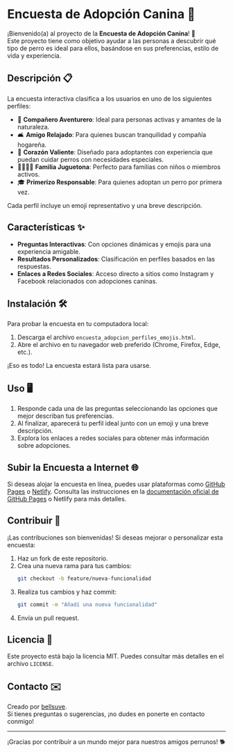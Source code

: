 # Encuesta de Adopción Canina 🐶

¡Bienvenido(a) al proyecto de la **Encuesta de Adopción Canina**! 🐾  
Este proyecto tiene como objetivo ayudar a las personas a descubrir qué tipo de perro es ideal para ellos, basándose en sus preferencias, estilo de vida y experiencia.

## Descripción 📋

La encuesta interactiva clasifica a los usuarios en uno de los siguientes perfiles:
- 🌄 **Compañero Aventurero**: Ideal para personas activas y amantes de la naturaleza.
- 🛋️ **Amigo Relajado**: Para quienes buscan tranquilidad y compañía hogareña.
- 💪 **Corazón Valiente**: Diseñado para adoptantes con experiencia que puedan cuidar perros con necesidades especiales.
- 👨‍👩‍👧‍👦 **Familia Juguetona**: Perfecto para familias con niños o miembros activos.
- 🎓 **Primerizo Responsable**: Para quienes adoptan un perro por primera vez.

Cada perfil incluye un emoji representativo y una breve descripción.

## Características ✨

- **Preguntas Interactivas**: Con opciones dinámicas y emojis para una experiencia amigable.
- **Resultados Personalizados**: Clasificación en perfiles basados en las respuestas.
- **Enlaces a Redes Sociales**: Acceso directo a sitios como Instagram y Facebook relacionados con adopciones caninas.

## Instalación 🛠️

Para probar la encuesta en tu computadora local:

1. Descarga el archivo `encuesta_adopcion_perfiles_emojis.html`.
2. Abre el archivo en tu navegador web preferido (Chrome, Firefox, Edge, etc.).

¡Eso es todo! La encuesta estará lista para usarse.

## Uso 🖥️

1. Responde cada una de las preguntas seleccionando las opciones que mejor describan tus preferencias.
2. Al finalizar, aparecerá tu perfil ideal junto con un emoji y una breve descripción.
3. Explora los enlaces a redes sociales para obtener más información sobre adopciones.

## Subir la Encuesta a Internet 🌐

Si deseas alojar la encuesta en línea, puedes usar plataformas como [GitHub Pages](https://pages.github.com/) o [Netlify](https://www.netlify.com/). Consulta las instrucciones en la [documentación oficial de GitHub Pages](https://docs.github.com/en/pages/quickstart) o Netlify para más detalles.

## Contribuir 🤝

¡Las contribuciones son bienvenidas! Si deseas mejorar o personalizar esta encuesta:

1. Haz un fork de este repositorio.
2. Crea una nueva rama para tus cambios:
   ```bash
   git checkout -b feature/nueva-funcionalidad
   ```
3. Realiza tus cambios y haz commit:
   ```bash
   git commit -m "Añadí una nueva funcionalidad"
   ```
4. Envía un pull request.

## Licencia 📜

Este proyecto está bajo la licencia MIT. Puedes consultar más detalles en el archivo `LICENSE`.

## Contacto ✉️

Creado por [bellsuve](https://github.com/bellsuve).  
Si tienes preguntas o sugerencias, ¡no dudes en ponerte en contacto conmigo!

---
¡Gracias por contribuir a un mundo mejor para nuestros amigos perrunos! 🐕
